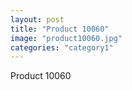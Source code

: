 ```yaml
---
layout: post
title: "Product 10060"
image: "product10060.jpg"
categories: "category1"
---
```

Product 10060
